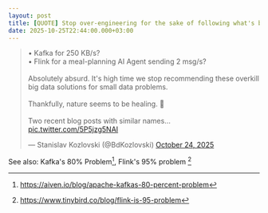 ```yaml
---
layout: post
title: [QUOTE] Stop over-engineering for the sake of following what's being marketed.
date: 2025-10-25T22:44:00.000+03:00
---
```




<blockquote class="twitter-tweet"><p lang="en" dir="ltr">• Kafka for 250 KB/s?<br>• Flink for a meal-planning AI Agent sending 2 msg/s?<br><br>Absolutely absurd. It&#39;s high time we stop recommending these overkill big data solutions for small data problems.<br><br>Thankfully, nature seems to be healing. 🌱<br><br>Two recent blog posts with similar names… <a href="https://t.co/5P5jzg5NAI">pic.twitter.com/5P5jzg5NAI</a></p>&mdash; Stanislav Kozlovski (@BdKozlovski) <a href="https://twitter.com/BdKozlovski/status/1981722864844992790?ref_src=twsrc%5Etfw">October 24, 2025</a></blockquote> <script async src="https://platform.twitter.com/widgets.js" charset="utf-8"></script>


See also: Kafka's 80% Problem[^1], Flink's 95% problem [^2]


[^1]: <https://aiven.io/blog/apache-kafkas-80-percent-problem>

[^2]: <https://www.tinybird.co/blog/flink-is-95-problem>


<!--
• Kafka for 250 KB/s?
• Flink for a meal-planning AI Agent sending 2 msg/s?

Absolutely absurd. It's high time we stop recommending these overkill big data solutions for small data problems.

Thankfully, nature seems to be healing. 🌱

Two recent blog posts with similar names caught my attention - Kafka's 80% problem and Flink's 95% problem.

They had the courage to call out the elephant in the room - that most big data solutions are overkill for the majority of use cases.

Despite the blogs coming from vendors (likely biased), I see a lot of truth in what's said.

Nevertheless, the trend they're riding is undeniable. Ever since the zero interest rate environment ended, we've only seen a decline in these types of ultra-complex distributed infra software products.

When speculative money and high growth stopped being abundant, organizations seemed to realize the obvious - we need simple solutions for simple problems.

Most problems are simple, but the solutions being marketed are anything but. Kafka has 300+ configs. Flink has more than 700... 💀

Let's stop pretending every dataset needs a highly available distributed cluster. It's no question we're seeing the rise of "Small Data" 💡

SQLite and especially DuckDB showed the world that simple, embedded, dev-friendly infra works great for the majority of use cases.

Not only that. They even OUTPERFORM the distributed alternatives.
👉 For example, Zach Wilson at the Data Engineer blog recently posted a benchmark of DuckDB vs Spark showing DuckDB was 5x faster (!) for 500 million (!) row tables.

...how many businesses have more than 500m rows?

Stop over-engineering for the sake of following what's being marketed.

The best solution to a problem is the most practical one. 💡
-->

